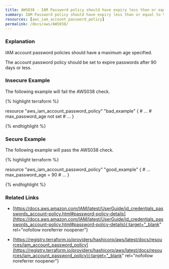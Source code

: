 ```yaml
---
title: AWS038 - IAM Password policy should have expiry less than or equal to 90 days.
summary: IAM Password policy should have expiry less than or equal to 90 days. 
resources: [aws_iam_account_password_policy] 
permalink: /docs/aws/AWS038/
---
```

### Explanation


IAM account password policies should have a maximum age specified. 

The account password policy should be set to expire passwords after 90 days or less.



### Insecure Example

The following example will fail the AWS038 check.

{% highlight terraform %}

resource "aws_iam_account_password_policy" "bad_example" {
	# ...
	# max_password_age not set
	# ...
}

{% endhighlight %}



### Secure Example

The following example will pass the AWS038 check.

{% highlight terraform %}

resource "aws_iam_account_password_policy" "good_example" {
	# ...
	max_password_age = 90
	# ...
}

{% endhighlight %}



### Related Links


- [https://docs.aws.amazon.com/IAM/latest/UserGuide/id_credentials_passwords_account-policy.html#password-policy-details](https://docs.aws.amazon.com/IAM/latest/UserGuide/id_credentials_passwords_account-policy.html#password-policy-details){:target="_blank" rel="nofollow noreferrer noopener"}

- [https://registry.terraform.io/providers/hashicorp/aws/latest/docs/resources/iam_account_password_policy](https://registry.terraform.io/providers/hashicorp/aws/latest/docs/resources/iam_account_password_policy){:target="_blank" rel="nofollow noreferrer noopener"}


